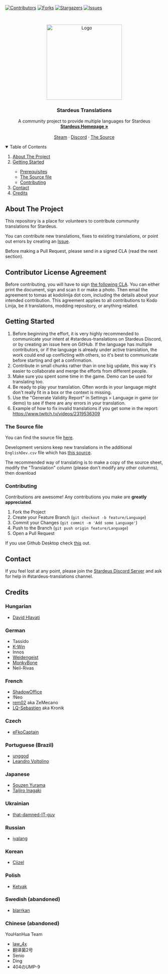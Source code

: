 [![Contributors][contributors-shield]][contributors-url]
[![Forks][forks-shield]][forks-url]
[![Stargazers][stars-shield]][stars-url]
[![Issues][issues-shield]][issues-url]



<!-- PROJECT LOGO -->
<br />
<p align="center">
  <a href="https://github.com/K-Win/stardeus-translations">
    <img src="https://presskit.kodolinija.com/stardeus/images/ShipComputerRotating.gif" alt="Logo" width="240" height="240">
  </a>

  <h3 align="center">Stardeus Translations</h3>

  <p align="center">
    A community project to provide multiple languages for Stardeus
    <br />
    <a href="https://stardeusgame.com/"><strong>Stardeus Homepage »</strong></a>
    <br />
    <br />
    <a href="https://store.steampowered.com/app/1380910/Stardeus/">Steam</a>
    ·
    <a href="https://discord.com/invite/89amEwP">Discord</a>
    ·
    <a href="https://docs.google.com/spreadsheets/d/1iiaORk6Ma5c2DpijK3oFs08fdk9PAe7QsCoiiBzdEUU/edit?usp=sharing">The Source</a>
  </p>
</p>



<!-- TABLE OF CONTENTS -->
<details open="open">
  <summary>Table of Contents</summary>
  <ol>
    <li> <a href="#about-the-project">About The Project</a></li>
    <li><a href="#getting-started">Getting Started</a></li>
    <ul>
        <li><a href="#prerequisites">Prerequisites</a></li>
        <li><a href="#the-source-file">The Source file</a></li>
        <li><a href="#installation">Contributing</a></li>
      </ul>
    <li><a href="#contact">Contact</a></li>
    <li><a href="#credits">Credits</a></li>
  </ol>
</details>



<!-- ABOUT THE PROJECT -->
## About The Project

This repository is a place for volunteers to contribute community translations for Stardeus.

You can contribute new translations, fixes to existing translations, or point out errors by creating an <a href="https://github.com/othneildrew/Best-README-Template/issues">Issue</a>.

Before making a Pull Request, please send in a signed CLA (read the next section).

## Contributor License Agreement

Before contributing, you will have to sign [the following CLA](https://docs.google.com/document/d/1X2G0VvNNtRHAApqbNKRXkYmKHlg1j5tBF2hZPy6LHM4/edit?usp=sharing). You can either print the document, sign and scan it or make a photo. Then email the agreement to tomas at kodolinija dot com, including the details about your intended contribution. This agreement applies to all contributions to Kodo Linija, be it translations, modding repository, or anything related.

<!-- GETTING STARTED -->
## Getting Started

1. Before beginning the effort, it is very highly recommended to communicate your intent at #stardeus-translations on Stardeus Discord, or by creating an issue here on GitHub. If the language has multiple contributors, or if the language is already under active translation, the work could end up conflicting with others, so it's best to communicate before starting and get a confirmation.
2. Contribute in small chunks rather than in one big update, this way it's easier to collaborate and merge the efforts from different people.
3. Make sure you spent some time in the game. Demo can be used for translating too.
4. Be ready to play your translation. Often words in your language might don't really fit in a box or the context is missing.
5. Use the "Generate Validity Report" in Settings > Language in game (or demo) to see if there are any errors in your translation.
6. Example of how to fix invalid translations if you get some in the report: https://www.twitch.tv/videos/2319536309

### The Source file

You can find the source file <a href="https://docs.google.com/spreadsheets/d/1iiaORk6Ma5c2DpijK3oFs08fdk9PAe7QsCoiiBzdEUU/edit#gid=0">here</a>.

Development versions keep new translations in the additional `EnglishDev.csv` file
which has <a href="https://docs.google.com/spreadsheets/d/1dVDHNUlMwROLT4DVqHtzCVJJozlQoqjb4Gn5p1h9wtQ/edit?gid=0#gid=0">this source</a>.

The recommended way of translating is to make a copy of the source sheet, modify the "Translation" column (please don't modify any other columns), then download

### Contributing

Contributions are awesome! Any contributions you make are **greatly appreciated**.

1. Fork the Project
2. Create your Feature Branch (`git checkout -b feature/Language`)
3. Commit your Changes (`git commit -m 'Add some Language'`)
4. Push to the Branch (`git push origin feature/Language`)
5. Open a Pull Request

If you use Github Desktop check [this](https://docs.github.com/en/desktop/adding-and-cloning-repositories/cloning-and-forking-repositories-from-github-desktop) out.

<!-- CONTACT -->
## Contact

If you feel lost at any point, please join the <a href="https://discord.com/invite/89amEwP">Stardeus Discord Server</a> and ask for help in #stardeus-translations channel.

<!-- CREDITS -->
## Credits

### Hungarian

* [David Hlavati](https://github.com/Synida)

### German

* Tassido
* [K-Win](https://github.com/K-Win)
* Innos
* [Weidengeist](https://github.com/weidengeist/)
* [MonkyBone](https://github.com/MonkyBone/)
* Neil-Rivas

### French

* [ShadowOffice](https://github.com/shadowoffice)
* !Neo
* [rem02](https://github.com/rem02/stardeus-translations) aka ZeMecano
* [LQ-Sebastien](https://github.com/LQ-Sebastien) aka Kronik

### Czech

* [eFkoCaptain](https://github.com/eFkoCaptain)


### Portuguese (Brazil)

* [unggod](https://github.com/unggod)
* [Leandro Voltolino](https://github.com/xupisco)


<!-- MARKDOWN LINKS & IMAGES -->
<!-- https://www.markdownguide.org/basic-syntax/#reference-style-links -->
[contributors-shield]: https://img.shields.io/github/contributors/K-Win/stardeus-translations.svg?style=for-the-badge
[contributors-url]: https://github.com/K-Win/stardeus-translations/graphs/contributors
[forks-shield]: https://img.shields.io/github/forks/K-Win/stardeus-translations.svg?style=for-the-badge
[forks-url]: https://github.com/K-Win/stardeus-translations/network/members
[stars-shield]: https://img.shields.io/github/stars/K-Win/stardeus-translations.svg?style=for-the-badge
[stars-url]: https://github.com/K-Win/stardeus-translations/stargazers
[issues-shield]: https://img.shields.io/github/issues/K-Win/stardeus-translations.svg?style=for-the-badge
[issues-url]: https://github.com/K-Win/stardeus-translations/issues

### Japanese

* [Souzen Yurama](https://github.com/s-yurama)
* [Taijiro Inagaki](https://github.com/Taiga-OKS)

### Ukrainian

* [that-damned-IT-guy](https://github.com/dm-0975)

### Russian

* [iyalang](https://github.com/iyalang)

### Korean

* [Ciizel](https://github.com/Ciizel)

### Polish

* [Ketyak](https://github.com/Ketyak)

### Swedish (abandoned)

* [blarrkan](https://github.com/blarrkan)

### Chinese (abandoned)

YouHanHua Team

* [law_4x](https://github.com/law4x)
* 翻译菌2号
* Senio
* Ding
* 404のUMP-9
